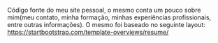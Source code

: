 Código fonte do meu site pessoal, o mesmo conta um pouco sobre mim(meu contato, minha formação, minhas experiências profissionais, entre outras informações). 
O mesmo foi baseado no seguinte layout: https://startbootstrap.com/template-overviews/resume/
